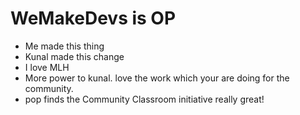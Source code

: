 # WeMakeDevs is OP

- Me made this thing
- Kunal made this change
- I love MLH
- More power to kunal. love the work which your are doing for the community.
- pop finds the Community Classroom initiative really great!
